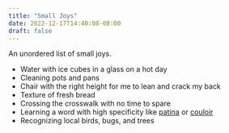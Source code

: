 ```yaml
---
title: "Small Joys"
date: 2022-12-17T14:40:08-08:00
draft: false
---
```

An unordered list of small joys.

- Water with ice cubes in a glass on a hot day
- Cleaning pots and pans
- Chair with the right height for me to lean and crack my back
- Texture of fresh bread
- Crossing the crosswalk with no time to spare
- Learning a word with high specificity like [patina](https://en.wikipedia.org/wiki/Patina) or [couloir](https://en.wikipedia.org/wiki/Couloir)
- Recognizing local birds, bugs, and trees